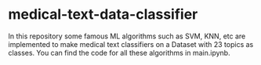 # medical-text-data-classifier

In this repository some famous ML algorithms such as SVM, KNN, etc are implemented to make medical text classifiers on a Dataset with 23 topics as classes.
You can find the code for all these algorithms in main.ipynb.

